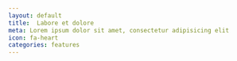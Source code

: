 ```yaml
---
layout: default
title:  Labore et dolore
meta: Lorem ipsum dolor sit amet, consectetur adipisicing elit
icon: fa-heart
categories: features
---
```

